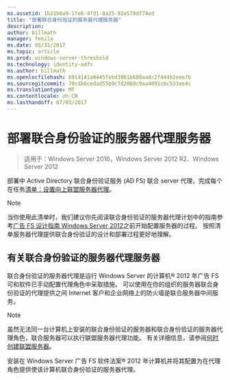 ```yaml
---
ms.assetid: 1b21b0a9-1fe6-4fd1-8a25-92e578d774ed
title: "部署联合身份验证的服务器代理服务器"
description: 
author: billmath
manager: femila
ms.date: 05/31/2017
ms.topic: article
ms.prod: windows-server-threshold
ms.technology: identity-adfs
ms.author: billmath
ms.openlocfilehash: b914141a0445febd3961b688aadc2f444b2eee7b
ms.sourcegitcommit: 70c1b6cedad55b9c7d2068c9aa4891c6c533ee4c
ms.translationtype: MT
ms.contentlocale: zh-CN
ms.lasthandoff: 07/03/2017
---
```

# <a name="deploying-federation-server-proxies"></a>部署联合身份验证的服务器代理服务器

>适用于：Windows Server 2016，Windows Server 2012 R2、Windows Server 2012

部署中 Active Directory 联合身份验证服务 \(AD FS\) 联合 server 代理，完成每个在任务[清单：设置向上联盟服务器代理](Checklist--Setting-Up-a-Federation-Server-Proxy.md)。  
  
> [!NOTE]  
> 当你使用此清单时，我们建议你先阅读联合身份验证的服务器代理计划中的指南参考[广告 FS 设计指南 Windows Server 2012](https://technet.microsoft.com/library/dd807036.aspx)之前开始配置服务器的过程。 按照清单服务器代理提供联合身份验证的设计和部署过程更好地理解。  
  
## <a name="about-federation-server-proxies"></a>有关联合身份验证的服务器代理服务器  
联合身份验证的服务器代理是运行 Windows Server 的计算机® 2012 年广告 FS 可和软件已手动配置代理角色中采取措施。 可以使用在你的组织的服务器联合身份验证的代理提供之间 Internet 客户和企业网络上的防火墙是联合服务器中间服务。  
  
> [!NOTE]  
> 虽然无法同一台计算机上安装的联合身份验证的服务器和联合身份验证的服务器代理角色，联合服务器可以执行联盟服务器代理功能。 有关详细信息，请参阅[何时创建联盟服务器](https://technet.microsoft.com/library/dd807101.aspx)。  
  
安装在 Windows Server 广告 FS 软件法案® 2012 年计算机并将其配置为在代理角色提供使该计算机联合身份验证的服务器代理。  
  

